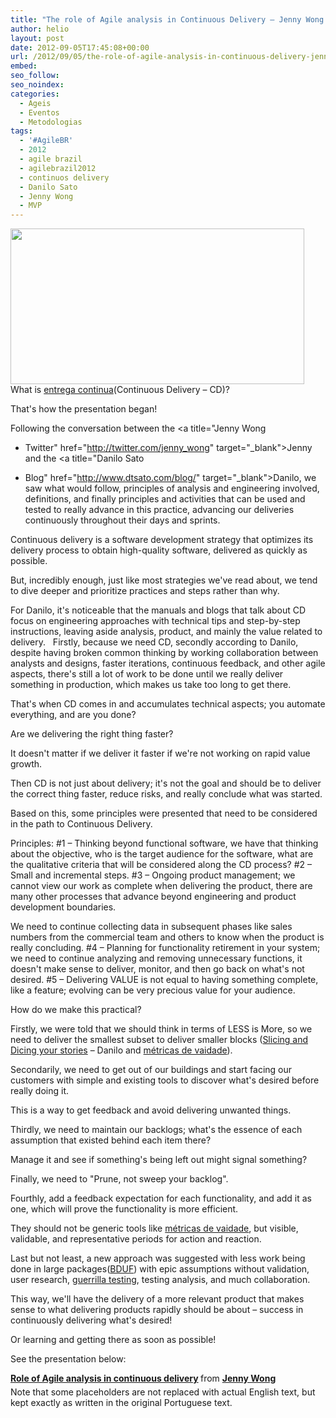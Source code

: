 ```yaml
---
title: "The role of Agile analysis in Continuous Delivery – Jenny Wong and Danilo Sato"
author: helio
layout: post
date: 2012-09-05T17:45:08+00:00
url: /2012/09/05/the-role-of-agile-analysis-in-continuous-delivery-jenny-wong-e-danilo-sato/
embed: 
seo_follow: 
seo_noindex: 
categories:
  - Ageis
  - Eventos
  - Metodologias
tags:
  - '#AgileBR'
  - 2012
  - agile brazil
  - agilebrazil2012
  - continuos delivery
  - Danilo Sato
  - Jenny Wong
  - MVP
---
```


**[<img class="aligncenter size-full wp-image-596" src="/uploads/2012/09/Screen-Shot-2012-09-05-at-3.07.27-PM.png" alt="" width="470" height="249" srcset="/uploads/2012/09/Screen-Shot-2012-09-05-at-3.07.27-PM.png 470w, /uploads/2012/09/Screen-Shot-2012-09-05-at-3.07.27-PM-300x158.png 300w" sizes="(max-width: 470px) 100vw, 470px" />][1]** What is <a title="Continuos Delivery" href="http://en.wikipedia.org/wiki/Continuous_delivery" target="_blank">entrega continua</a>(Continuous Delivery – CD)?

That's how the presentation began!

Following the conversation between the <a title="Jenny Wong

 - Twitter" href="http://twitter.com/jenny_wong" target="_blank">Jenny</a> and the <a title="Danilo Sato

 - Blog" href="http://www.dtsato.com/blog/" target="_blank">Danilo</a>, we saw what would follow, principles of analysis and engineering involved, definitions, and finally principles and activities that can be used and tested to really advance in this practice, advancing our deliveries continuously throughout their days and sprints.

Continuous delivery is a software development strategy that optimizes its delivery process to obtain high-quality software, delivered as quickly as possible.

But, incredibly enough, just like most strategies we've read about, we tend to dive deeper and prioritize practices and steps rather than why.

For Danilo, it's noticeable that the manuals and blogs that talk about CD focus on engineering approaches with technical tips and step-by-step instructions, leaving aside analysis, product, and mainly the value related to delivery. &nbsp; Firstly, because we need CD, secondly according to Danilo, despite having broken common thinking by working collaboration between analysts and designs, faster iterations, continuous feedback, and other agile aspects, there's still a lot of work to be done until we really deliver something in production, which makes us take too long to get there.

That's when CD comes in and accumulates technical aspects; you automate everything, and are you done?

Are we delivering the right thing faster?

It doesn't matter if we deliver it faster if we're not working on rapid value growth.

Then CD is not just about delivery; it's not the goal and should be to deliver the correct thing faster, reduce risks, and really conclude what was started.

Based on this, some principles were presented that need to be considered in the path to Continuous Delivery.

Principles: #1 – Thinking beyond functional software, we have that thinking about the objective, who is the target audience for the software, what are the qualitative criteria that will be considered along the CD process? #2 – Small and incremental steps. #3 – Ongoing product management; we cannot view our work as complete when delivering the product, there are many other processes that advance beyond engineering and product development boundaries.

We need to continue collecting data in subsequent phases like sales numbers from the commercial team and others to know when the product is really concluding. #4 – Planning for functionality retirement in your system; we need to continue analyzing and removing unnecessary functions, it doesn't make sense to deliver, monitor, and then go back on what's not desired. #5 – Delivering VALUE is not equal to having something complete, like a feature; evolving can be very precious value for your audience.

How do we make this practical?

Firstly, we were told that we should think in terms of LESS is More, so we need to deliver the smallest subset to deliver smaller blocks ([Slicing and Dicing your stories][2] – Danilo and <a title="Métricas de vaidade" href="http://techcrunch.com/2011/07/30/vanity-metrics/" target="_blank">métricas de vaidade</a>).

Secondarily, we need to get out of our buildings and start facing our customers with simple and existing tools to discover what's desired before really doing it.

This is a way to get feedback and avoid delivering unwanted things.

Thirdly, we need to maintain our backlogs; what's the essence of each assumption that existed behind each item there?

Manage it and see if something's being left out might signal something?

Finally, we need to "Prune, not sweep your backlog".

Fourthly, add a feedback expectation for each functionality, and add it as one, which will prove the functionality is more efficient.

They should not be generic tools like <a title="Métricas de vaidade" href="http://techcrunch.com/2011/07/30/vanity-metrics/" target="_blank">métricas de vaidade</a>, but visible, validable, and representative periods for action and reaction.

Last but not least, a new approach was suggested with less work being done in large packages(<a title="Big Design Up Front" href="http://en.wikipedia.org/wiki/Big_Design_Up_Front" target="_blank">BDUF</a>) with epic assumptions without validation, user research, <a title="Guerilla Testing" href="http://www.slideshare.net/andybudd/guerilla-usability-testing" target="_blank">guerrilla testing</a>, testing analysis, and much collaboration.

This way, we'll have the delivery of a more relevant product that makes sense to what delivering products rapidly should be about – success in continuously delivering what's desired!

Or learning and getting there as soon as possible!

See the presentation below: 
<div style="margin-bottom:5px">
 <strong> <a href="http://www.slideshare.net/JennyWong8/role-of-agile-analysis-in-continuous-delivery" title="Role of Agile analysis in continuous delivery" target="_blank">Role of Agile analysis in continuous delivery</a> </strong> from <strong><a href="http://www.slideshare.net/JennyWong8" target="_blank">Jenny Wong</a></strong> 
</div>
 Note that some placeholders are not replaced with actual English text, but kept exactly as written in the original Portuguese text.

[2]: http://www.slideshare.net/JennyWong8/slicing-and-dicing-your-user-stories "Slicing and Dicing user stories"

[1]: /uploads/2012/09/Screen-Shot-2012-09-05-at-3.07.27-PM.png